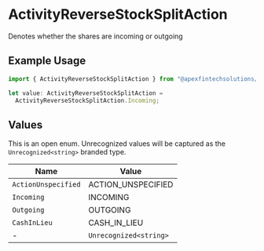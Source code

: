 # ActivityReverseStockSplitAction

Denotes whether the shares are incoming or outgoing

## Example Usage

```typescript
import { ActivityReverseStockSplitAction } from "@apexfintechsolutions/ascend-sdk/models/components";

let value: ActivityReverseStockSplitAction =
  ActivityReverseStockSplitAction.Incoming;
```

## Values

This is an open enum. Unrecognized values will be captured as the `Unrecognized<string>` branded type.

| Name                   | Value                  |
| ---------------------- | ---------------------- |
| `ActionUnspecified`    | ACTION_UNSPECIFIED     |
| `Incoming`             | INCOMING               |
| `Outgoing`             | OUTGOING               |
| `CashInLieu`           | CASH_IN_LIEU           |
| -                      | `Unrecognized<string>` |